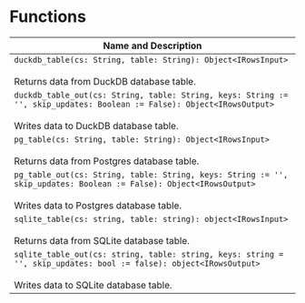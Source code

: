 # Functions

| Name and Description |
| --- |
| `duckdb_table(cs: String, table: String): Object<IRowsInput>`<br /><br /> Returns data from DuckDB database table. |
| `duckdb_table_out(cs: String, table: String, keys: String := '', skip_updates: Boolean := False): Object<IRowsOutput>`<br /><br /> Writes data to DuckDB database table. |
| `pg_table(cs: String, table: String): Object<IRowsInput>`<br /><br /> Returns data from Postgres database table. |
| `pg_table_out(cs: String, table: String, keys: String := '', skip_updates: Boolean := False): Object<IRowsOutput>`<br /><br /> Writes data to Postgres database table. |
| `sqlite_table(cs: string, table: string): object<IRowsInput>`<br /><br /> Returns data from SQLite database table. |
| `sqlite_table_out(cs: string, table: string, keys: string = '', skip_updates: bool := false): object<IRowsOutput>`<br /><br /> Writes data to SQLite database table. |
